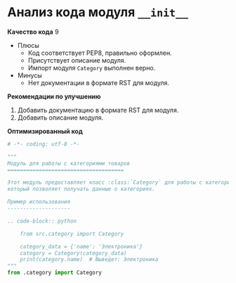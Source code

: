 # Анализ кода модуля `__init__`

**Качество кода**
9
- Плюсы
    - Код соответствует PEP8, правильно оформлен.
    - Присутствует описание модуля.
    - Импорт модуля `Category` выполнен верно.
- Минусы
    - Нет документации в формате RST для модуля.

**Рекомендации по улучшению**
1. Добавить документацию в формате RST для модуля.
2. Добавить описание модуля.

**Оптимизированный код**

```python
# -*- coding: utf-8 -*-

"""
Модуль для работы с категориями товаров
=====================================

Этот модуль предоставляет класс :class:`Category` для работы с категориями товаров,
который позволяет получать данные о категориях.

Пример использования
--------------------

.. code-block:: python

    from src.category import Category

    category_data = {'name': 'Электроника'}
    category = Category(category_data)
    print(category.name)  # Выведет: Электроника
"""
from .category import Category
```